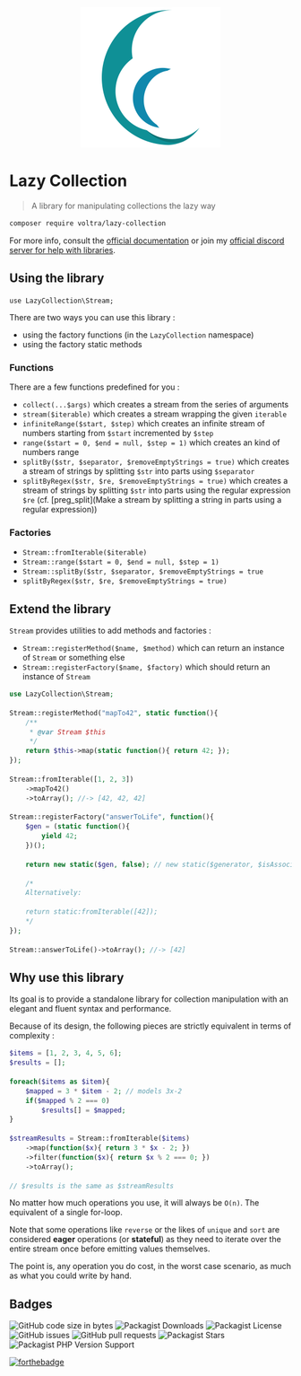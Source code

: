 <center><img src="./res/lazy-collection.png" alt="lazy-collection logo" width="250"/></center>

# Lazy Collection

>  A library for manipulating collections the lazy way

```bash
composer require voltra/lazy-collection
```

For more info, consult the [official documentation](https://voltra.github.io/lazy-collection) or join my [official discord server for help with libraries](https://discord.gg/JtWAjbw).

## Using the library

`use LazyCollection\Stream;`

There are two ways you can use this library :

* using the factory functions (in the `LazyCollection` namespace)
* using the factory static methods

### Functions

There are a few functions predefined for you :

* `collect(...$args)` which creates a stream from the series of arguments
* `stream($iterable)` which creates a stream wrapping the given `iterable`
* `infiniteRange($start, $step)` which creates an infinite stream of numbers starting from `$start` incremented by `$step`
* `range($start = 0, $end = null, $step = 1)` which creates an kind of numbers range
* `splitBy($str, $separator, $removeEmptyStrings = true)` which creates a stream of strings by splitting `$str` into parts using `$separator`
* `splitByRegex($str, $re, $removeEmptyStrings = true)` which creates a stream of strings by splitting `$str` into parts using the regular expression `$re` (cf. [preg_split](Make a stream by splitting a string in parts using a regular expression))

### Factories

* `Stream::fromIterable($iterable)`
* `Stream::range($start = 0, $end = null, $step = 1)`
* `Stream::splitBy($str, $separator, $removeEmptyStrings = true`
* `splitByRegex($str, $re, $removeEmptyStrings = true)`



## Extend the library

`Stream` provides utilities to add methods and factories :

* `Stream::registerMethod($name, $method)` which can return an instance of `Stream` or something else
* `Stream::registerFactory($name, $factory)` which should return an instance of `Stream`

```php
use LazyCollection\Stream;

Stream::registerMethod("mapTo42", static function(){
    /**
     * @var Stream $this
     */
    return $this->map(static function(){ return 42; });
});

Stream::fromIterable([1, 2, 3])
    ->mapTo42()
    ->toArray(); //-> [42, 42, 42]

Stream::registerFactory("answerToLife", function(){
    $gen = (static function(){
        yield 42;
    })();
    
    return new static($gen, false); // new static($generator, $isAssociative)
    
    /*
    Alternatively:
    
    return static:fromIterable([42]);
    */
});

Stream::answerToLife()->toArray(); //-> [42]
```

## Why use this library

Its goal is to provide a standalone library for collection manipulation with an elegant and fluent syntax and performance.

Because of its design, the following pieces are strictly equivalent in terms of complexity :

```php
$items = [1, 2, 3, 4, 5, 6];
$results = [];

foreach($items as $item){
    $mapped = 3 * $item - 2; // models 3x-2
    if($mapped % 2 === 0)
        $results[] = $mapped;
}

$streamResults = Stream::fromIterable($items)
    ->map(function($x){ return 3 * $x - 2; })
    ->filter(function($x){ return $x % 2 === 0; })
    ->toArray();

// $results is the same as $streamResults
```



No matter how much operations you use, it will always be `O(n)`. The equivalent of a single for-loop.



Note that some operations like `reverse` or the likes of `unique` and `sort` are considered **eager** operations (or **stateful**) as they need to iterate over the entire stream once before emitting values themselves.

The point is, any operation you do cost, in the worst case scenario, as much as what you could write by hand.



## Badges

![GitHub code size in bytes](https://img.shields.io/github/languages/code-size/Voltra/lazy-collection) ![Packagist Downloads](https://img.shields.io/packagist/dm/voltra/lazy-collection) ![Packagist License](https://img.shields.io/packagist/l/voltra/lazy-collection) ![GitHub issues](https://img.shields.io/github/issues-raw/Voltra/lazy-collection) ![GitHub pull requests](https://img.shields.io/github/issues-pr-raw/Voltra/lazy-collection) ![Packagist Stars](https://img.shields.io/packagist/stars/voltra/lazy-collection) ![Packagist PHP Version Support](https://img.shields.io/packagist/php-v/voltra/lazy-collection)



[![forthebadge](https://forthebadge.com/images/badges/built-with-love.svg)](https://forthebadge.com)

